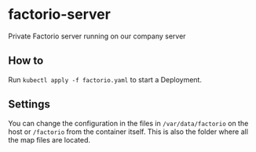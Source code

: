 # factorio-server
Private Factorio server running on our company server

## How to
Run `kubectl apply -f factorio.yaml` to start a Deployment.

## Settings
You can change the configuration in the files in `/var/data/factorio` on the host or `/factorio` from the container itself.
This is also the folder where all the map files are located.
